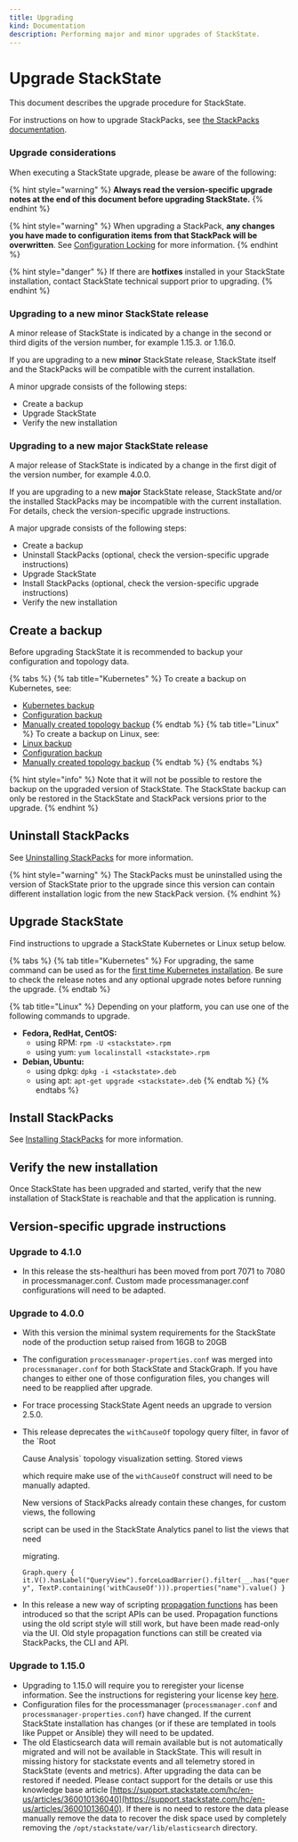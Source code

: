 ```yaml
---
title: Upgrading
kind: Documentation
description: Performing major and minor upgrades of StackState.
---
```


# Upgrade StackState

This document describes the upgrade procedure for StackState.

For instructions on how to upgrade StackPacks, see [the StackPacks documentation](../stackpacks/about-stackpacks.md).

### Upgrade considerations

When executing a StackState upgrade, please be aware of the following:

{% hint style="warning" %}
**Always read the version-specific upgrade notes at the end of this document before upgrading StackState.**
{% endhint %}

{% hint style="warning" %}
When upgrading a StackPack, **any changes you have made to configuration items from that StackPack will be overwritten**. See [Configuration Locking](../stackpacks/about-stackpacks.md#configuration-locking) for more information.
{% endhint %}

{% hint style="danger" %}
If there are **hotfixes** installed in your StackState installation, contact StackState technical support prior to upgrading.
{% endhint %}

### Upgrading to a new minor StackState release

A minor release of StackState is indicated by a change in the second or third digits of the version number, for example 1.15.3. or 1.16.0.

If you are upgrading to a new **minor** StackState release, StackState itself and the StackPacks will be compatible with the current installation.

A minor upgrade consists of the following steps:

* Create a backup
* Upgrade StackState
* Verify the new installation

### Upgrading to a new major StackState release

A major release of StackState is indicated by a change in the first digit of the version number, for example 4.0.0.

If you are upgrading to a new **major** StackState release, StackState and/or the installed StackPacks may be incompatible with the current installation. For details, check the version-specific upgrade instructions.

A major upgrade consists of the following steps:

* Create a backup
* Uninstall StackPacks \(optional, check the version-specific upgrade instructions\)
* Upgrade StackState
* Install StackPacks \(optional, check the version-specific upgrade instructions\)
* Verify the new installation

## Create a backup

Before upgrading StackState it is recommended to backup your configuration and topology data.

{% tabs %}
{% tab title="Kubernetes" %}
To create a backup on Kubernetes, see:
* [Kubernetes backup](backup_restore/kubernetes_backup.md)
* [Configuration backup](backup_restore/configuration.md)
* [Manually created topology backup](backup_restore/manual_topology.md)
{% endtab %}
{% tab title="Linux" %}
To create a backup on Linux, see:
* [Linux backup](backup_restore/file.md)
* [Configuration backup](backup_restore/configuration.md)
* [Manually created topology backup](backup_restore/manual_topology.md)
{% endtab %}
{% endtabs %}

{% hint style="info" %}
Note that it will not be possible to restore the backup on the upgraded version of StackState.
The StackState backup can only be restored in the StackState and StackPack versions prior to the upgrade.
{% endhint %}

## Uninstall StackPacks

See [Uninstalling StackPacks](../stackpacks/about-stackpacks.md#install-and-uninstall-stackpacks) for more information.

{% hint style="warning" %}
The StackPacks must be uninstalled using the version of StackState prior to the upgrade since this version can contain different installation logic from the new StackPack version.
{% endhint %}

## Upgrade StackState

Find instructions to upgrade a StackState Kubernetes or Linux setup below.

{% tabs %}
{% tab title="Kubernetes" %}
For upgrading, the same command can be used as for the [first time Kubernetes installation](kubernetes_install/install_stackstate.md). Be sure to check the release notes and any optional upgrade notes before running the upgrade.
{% endtab %}

{% tab title="Linux" %}
Depending on your platform, you can use one of the following commands to upgrade.

* **Fedora, RedHat, CentOS:**
  * using RPM: `rpm -U <stackstate>.rpm`
  * using yum: `yum localinstall <stackstate>.rpm`
* **Debian, Ubuntu:**
  * using dpkg: `dpkg -i <stackstate>.deb`
  * using apt: `apt-get upgrade <stackstate>.deb`
{% endtab %}
{% endtabs %}

## Install StackPacks

See [Installing StackPacks](../stackpacks/about-stackpacks.md#install-and-uninstall-stackpacks) for more information.

## Verify the new installation

Once StackState has been upgraded and started, verify that the new installation of StackState is reachable and that the application is running.

## Version-specific upgrade instructions

### Upgrade to 4.1.0

* In this release the sts-healthuri has been moved from port 7071 to 7080 in processmanager.conf. Custom made processmanager.conf configurations will need to be adapted.

### Upgrade to 4.0.0

* With this version the minimal system requirements for the StackState node of the production setup raised from 16GB to 20GB
* The configuration `processmanager-properties.conf` was merged into `processmanager.conf` for both StackState and StackGraph. If you have changes to either one of those configuration files, you changes will need to be reapplied after upgrade.
* For trace processing StackState Agent needs an upgrade to version 2.5.0.
* This release deprecates the `withCauseOf` topology query filter, in favor of the \`Root

  Cause Analysis\` topology visualization setting. Stored views

  which require make use of the `withCauseOf` construct will need to be manually adapted.

  New versions of StackPacks already contain these changes, for custom views, the following

  script can be used in the StackState Analytics panel to list the views that need

  migrating.

  `Graph.query { it.V().hasLabel("QueryView").forceLoadBarrier().filter(__.has("query", TextP.containing('withCauseOf'))).properties("name").value() }`

* In this release a new way of scripting [propagation functions](../configure/propagation.md#propagation-function) has been introduced so that the script APIs can be used. Propagation functions using the old script style will still work, but have been made read-only via the UI. Old style propagation functions can still be created via StackPacks, the CLI and API.

### Upgrade to 1.15.0

* Upgrading to 1.15.0 will require you to reregister your license information. See the instructions for registering your license key [here](https://github.com/StackVista/stackstate-docs/tree/7b63b38aa95b63faadf80045a0e41f308c239e59/setup/installation/configuration.md).
* Configuration files for the processmanager \(`processmanager.conf` and `processmanager-properties.conf`\) have changed. If the current StackState installation has changes \(or if these are templated in tools like Puppet or Ansible\) they will need to be updated.
* The old Elasticsearch data will remain available but is not automatically migrated and will not be available in StackState. This will result in missing history for stackstate events and all telemetry stored in StackState \(events and metrics\). After upgrading the data can be restored if needed. Please contact support for the details or use this knowledge base article [https://support.stackstate.com/hc/en-us/articles/360010136040](https://support.stackstate.com/hc/en-us/articles/360010136040). If there is no need to restore the data please manually remove the data to recover the disk space used by completely removing the `/opt/stackstate/var/lib/elasticsearch` directory.
